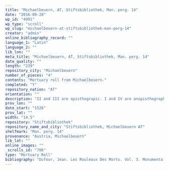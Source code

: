 ```yaml
---
title: "Michaelbeuern, AT, Stiftsbibliothek, Man. perg. 14"
date: "2016-09-28"
wp_id: "4991"
wp_type: "scroll"
wp_slug: "michaelbeuern-at-stiftsbibliothek-man-perg-14"
creator: "admin"
online_bibliography_record: ""
language_1: "Latin"
language_2: ""
lib_lon: ""
meta_title: "Michaelbeuern, AT, Stiftsbibliothek, Man. perg. 14"
date_quality: ""
length: "239"
repository_city: "Michaelbeuern"
number_of_pieces: "4"
contents: "Mortuary roll from Michaelbeuern."
completed: "Y"
repository_nation: "AT"
orientation: ""
description: "II and III are opisthograpic. I and IV are anopisthographic."
prov_lon: ""
date_start: "1526"
prov_lat: ""
width: "14.5"
repository: "Stiftsbibliothek"
repository_name_and_city: "Stiftsbibliothek, Michaelbeuern AT"
shelfmark: "Man. perg. 14"
provenance: "Austria, Michaelbeuern"
lib_lat: ""
online_images: ""
_scrolls_id: "706"
type: "Mortuary Roll"
bibliography: "Dufour, Jean. Les Rouleaux Des Morts. Vol. 3. Monumenta Palaeographica Medii Aevi. Series Gallica. Turnhout: Brepols, 2009, no. 454."
---
```



